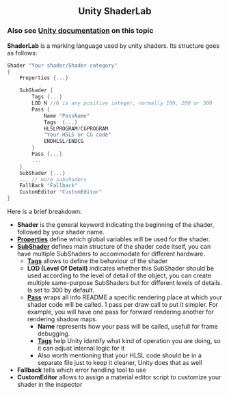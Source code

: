 <h2 align="center">Unity ShaderLab</h2>

### Also see [Unity documentation](https://docs.unity3d.com/Manual/SL-Reference.html) on this topic  
**ShaderLab** is a marking language used by unity shaders. Its structure goes as follows:
```C#
Shader "Your shader/Shader category"
{
    Properties {...}

    SubShader {
        Tags {...}
        LOD N //N is any positive integer, normally 100, 200 or 300
        Pass {
            Name "PassName"
            Tags  {...}
            HLSLPROGRAM/CGPROGRAM
            "Your HSLS or CG code"
            ENDHLSL/ENDCG
        }
        Pass {...}
        ...
    }
    SubShader {...}
    ... // more subshaders
    FallBack "Fallback"
    CustomEditor "CustomEditor"
}
```
Here is a brief breakdown:
- **Shader** is the general keyword indicating the beginning of the shader, followed by your shader name.  
- [**Properties**](./Properties/README.md) define which global variables will be used for the shader.
- [**SubShader**](./SubShader/README.md) defines main structure of the shader code itself, you can have multiple SubShaders to accommodate for different hardware.
    - [**Tags**](./SubShader/README.md/#tags-for-subshader) allows to define the behaviour of the shader
    - **LOD (Level Of Detail)** indicates whether this SubShader should be used according to the level of detail of the object, you can create multiple same-purpose SubShaders but for different levels of details.  
    Is set to 300 by default.
    - [**Pass**](./Pass/README.md) wraps all info README a specific rendering place at which your shader code will be called. 1 pass per draw call to put it simpler. For example, you will have one pass for forward rendering another for rendering shadow maps.
        - **Name** represents how your pass will be called, usefull for frame debugging.
        - [**Tags**](./Pass/README.md/#tags-for-pass) help Unity identify what kind of operation you are doing, so it can adjust internal logic for it
        - Also worth mentioning that your HLSL code should be in a separate file just to keep it cleaner, Unity does that as well
- **Fallback** tells which error handling tool to use
- **CustomEditor** allows to assign a material editor script to customize your shader in the inspector
